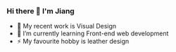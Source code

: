 ### Hi there 👋 I'm Jiang

<!--
**viccjiang/viccjiang** is a ✨ _special_ ✨ repository because its `README.md` (this file) appears on your GitHub profile.

Here are some ideas to get you started:

- 🔭 I’m currently working on ...
- 🌱 I’m currently learning ...
- 👯 I’m looking to collaborate on ...
- 🤔 I’m looking for help with ...
- 💬 Ask me about ...
- 📫 How to reach me: ...
- 😄 Pronouns: ...
- ⚡ Fun fact: ...
-->

- 🔭 My recent work is Visual Design
- 🌱 I’m currently learning Front-end web development
- ⚡ My favourite hobby is leather design


<!--![Top Langs](https://github-readme-stats.vercel.app/api/top-langs/?username=viccjiang&layout=compact&theme=vue-dark)-->



